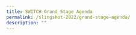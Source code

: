 ```yaml
---
title: SWITCH Grand Stage Agenda
permalink: /slingshot-2022/grand-stage-agenda/
description: ""
---
```

